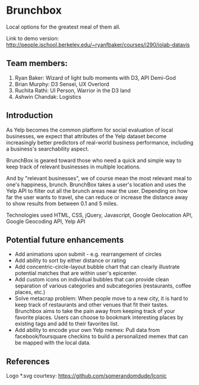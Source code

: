 Brunchbox 
=============
Local options for the greatest meal of them all.

Link to demo version:
http://people.ischool.berkeley.edu/~ryanfbaker/courses/i290/iolab-datavis

Team members:
------------

1. Ryan Baker: Wizard of light bulb moments with D3, API Demi-God 
2. Brian Murphy: D3 Sensei, UX Overlord
3. Ruchita Rathi: UI Person, Warrior in the D3 land
4. Ashwin Chandak: Logistics

Introduction
------------

As Yelp becomes the common platform for social evaluation of local businesses, we expect that attributes of the Yelp dataset become increasingly better predictors of real-world business performance, including a business's searchability aspect.

BrunchBox is geared toward those who need a quick and simple way to keep track of relevant businesses in multiple locations.

And by "relevant businesses", we of course mean the most relevant meal to one's happiness, brunch. BrunchBox takes a user's location and uses the Yelp API to filter out all the brunch areas near the user. Depending on how far the user wants to travel, she can reduce or increase the distance away to show results from between 0.1 and 5 miles.

Technologies used
HTML, CSS, jQuery, Javascript, Google Geolocation API, Google Geocoding API, Yelp API


Potential future enhancements
---------------

- Add animations upon submit - e.g. rearrangement of circles
- Add ability to sort by either distance or rating
- Add concentric-circle-layout bubble chart that can clearly illustrate potential matches that are within user's epicenter.
- Add custom icons on individual bubbles that can provide clean separation of various categories and subcategories (restaurants, coffee places, etc.)
- Solve metacrap problem: When people move to a new city, it is hard to keep track of restaurants and other venues that fit their tastes. Brunchbox aims to take the pain away from keeping track of your favorite places. Users can choose to bookmark interesting places by existing tags and add to their favorites list.
- Add ability to encode your own Yelp memex: Pull data from facebook/foursquare checkins to build a personalized memex that can be mapped with the local data.


References
------
Logo *.svg courtesy:  https://github.com/somerandomdude/Iconic


